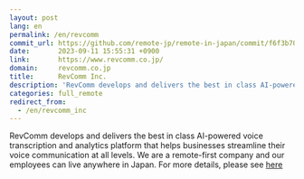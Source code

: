 ```yaml
---
layout: post
lang: en
permalink: /en/revcomm
commit_url: https://github.com/remote-jp/remote-in-japan/commit/f6f3b70df504985894a1bc42c5e5a352dd830cfb
date:       2023-09-11 15:55:31 +0900
link:       https://www.revcomm.co.jp/
domain:     revcomm.co.jp
title:      RevComm Inc.
description: 'RevComm develops and delivers the best in class AI-powered voice transcription and analytics platform that helps businesses streamline their voice communication at all levels. We are a remote-first company and our employees can live anywhere in Japan. For more details, please see here'
categories: full_remote
redirect_from:
  - /en/revcomm_inc
---
```


<p>RevComm develops and delivers the best in class AI-powered voice transcription and analytics platform that helps businesses streamline their voice communication at all levels. We are a remote-first company and our employees can live anywhere in Japan. For more details, please see <a href="https://www.tokyodev.com/companies/revcomm">here</a></p>
